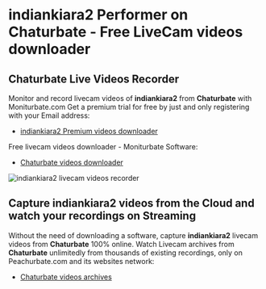 # indiankiara2 Performer on Chaturbate - Free LiveCam videos downloader

## Chaturbate Live Videos Recorder

Monitor and record livecam videos of **indiankiara2** from **Chaturbate** with Moniturbate.com
Get a premium trial for free by just and only registering with your Email address:
* [indiankiara2 Premium videos downloader](https://moniturbate.com/request-demo-licence-key.html)

Free livecam videos downloader - Moniturbate Software:
* [Chaturbate videos downloader](https://moniturbate.com/moniturbate-download-software.html)

![indiankiara2 livecam videos recorder](https://peachurnet.com/templates/moniturbate-software.png)


## Capture indiankiara2 videos from the Cloud and watch your recordings on Streaming

Without the need of downloading a software, capture **indiankiara2** livecam videos from **Chaturbate** 100% online.
Watch Livecam archives from **Chaturbate** unlimitedly from thousands of existing recordings, only on Peachurbate.com and its websites network:
* [Chaturbate videos archives](https://peachurnet.com/)
